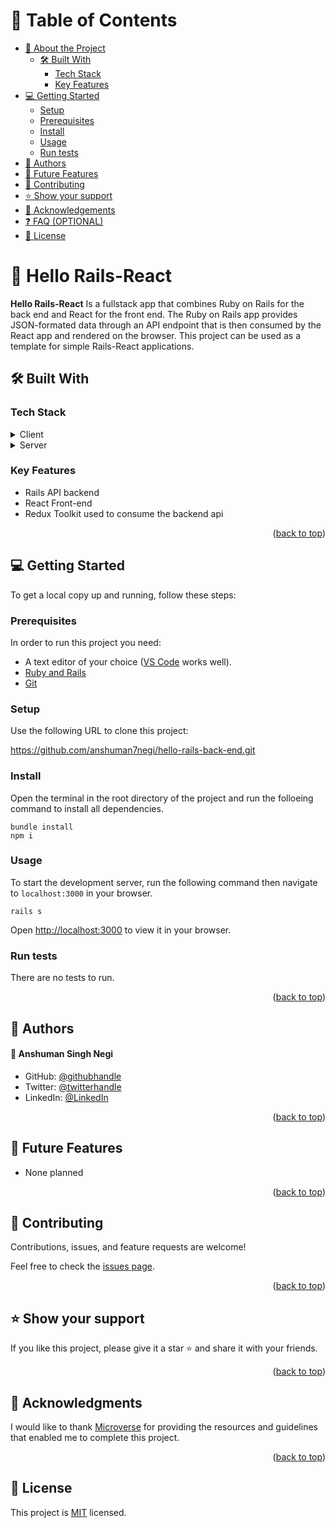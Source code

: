 <a name="readme-top"></a>

<div align="center">

</div>


# 📗 Table of Contents

- [📖 About the Project](#about-project)
  - [🛠 Built With](#built-with)
    - [Tech Stack](#tech-stack)
    - [Key Features](#key-features)
- [💻 Getting Started](#getting-started)
  - [Setup](#setup)
  - [Prerequisites](#prerequisites)
  - [Install](#install)
  - [Usage](#usage)
  - [Run tests](#run-tests)
- [👥 Authors](#authors)
- [🔭 Future Features](#future-features)
- [🤝 Contributing](#contributing)
- [⭐️ Show your support](#support)
- [🙏 Acknowledgements](#acknowledgements)
- [❓ FAQ (OPTIONAL)](#faq)
- [📝 License](#license)

# 📖 Hello Rails-React <a name="about-project"></a>

**Hello Rails-React** Is a fullstack app that combines Ruby on Rails for the back end and React for the front end. The Ruby on Rails app provides JSON-formated data through an API endpoint that is then consumed by the React app and rendered on the browser. This project can be used as a template for simple Rails-React applications.

## 🛠 Built With <a name="built-with"></a>

### Tech Stack <a name="tech-stack"></a>
  <details>
  <summary>Client</summary>
      <ul>
        <li><a href="https://react.dev/">React</a></li>
        <li><a href="https://react-redux.js.org/">React-Redux</a></li>
        <li><a href="https://redux-toolkit.js.org/">Redux Toolkit</a></li>
      </ul>
  </details>

  <details>
  - <summary>Server</summary>
      <ul>
        <li><a href="https://guides.rubyonrails.org/">Ruby on Rails</a></li>
        <li><a href="https://www.postgresql.org/docs/">PostgreSQL</a></li>
      </ul>
  </details>

### Key Features <a name="key-features"></a>

- Rails API backend
- React Front-end
- Redux Toolkit used to consume the backend api

<p align="right">(<a href="#readme-top">back to top</a>)</p>

## 💻 Getting Started <a name="getting-started"></a>

To get a local copy up and running, follow these steps:

### Prerequisites

In order to run this project you need:
  - A text editor of your choice ([VS Code](https://code.visualstudio.com/download) works well).
  - [Ruby and Rails](https://gorails.com/setup/windows/10)
  - [Git](https://git-scm.com/book/en/v2/Getting-Started-Installing-Git)

### Setup

Use the following URL to clone this project:

   https://github.com/anshuman7negi/hello-rails-back-end.git


### Install
Open the terminal in the root directory of the project and run the folloeing command to install all dependencies.

    bundle install
    npm i


### Usage
To start the development server, run the following command then navigate to `localhost:3000` in your browser.

    rails s

Open [http://localhost:3000](http://localhost:3000/api/random_greeting) to view it in your browser.


### Run tests
There are no tests to run.

<p align="right">(<a href="#readme-top">back to top</a>)</p>


## 👥 Authors <a name="authors"></a>

#### 👤 Anshuman Singh Negi

- GitHub: [@githubhandle](https://github.com/anshuman7negi)
- Twitter: [@twitterhandle](https://twitter.com/AnshumanNegi108)
- LinkedIn: [@LinkedIn](https://www.linkedin.com/in/anshuman-singh-negi-33779a224/)


<p align="right">(<a href="#readme-top">back to top</a>)</p>


## 🔭 Future Features <a name="future-features"></a>

- None planned


<p align="right">(<a href="#readme-top">back to top</a>)</p>

## 🤝 Contributing <a name="contributing"></a>

Contributions, issues, and feature requests are welcome!

Feel free to check the [issues page](../../issues/).

<p align="right">(<a href="#readme-top">back to top</a>)</p>

## ⭐️ Show your support <a name="support"></a>

 
  If you like this project, please give it a star ⭐️ and share it with your friends.

<p align="right">(<a href="#readme-top">back to top</a>)</p>


## 🙏 Acknowledgments <a name="acknowledgements"></a>

I would like to thank  <a href="https://www.microverse.org/">Microverse</a> for providing the resources and guidelines that enabled me to complete this project.

<p align="right">(<a href="#readme-top">back to top</a>)</p>



## 📝 License <a name="license"></a>

This project is [MIT](./LICENSE) licensed.
